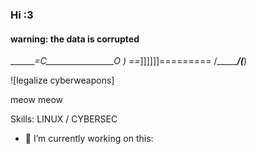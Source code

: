 ### Hi :3 

#### warning: the data is corrupted

  _______=C_________________O
 )          ==_]]]]]]=========
/________/(___)    

![legalize cyberweapons]

meow meow

Skills: LINUX / CYBERSEC 

- 👾 I’m currently working on this:


<!---
Laika666/Laika666 is a ✨ special ✨ repository because its `README.md` (this file) appears on your GitHub profile.
You can click the Preview link to take a look at your changes.
--->
